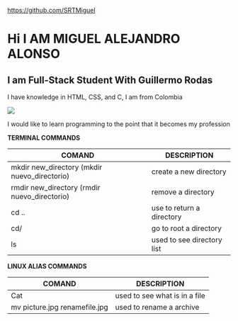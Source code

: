https://github.com/SRTMiguel


# Hi I AM MIGUEL ALEJANDRO ALONSO 
## I am Full-Stack Student With Guillermo Rodas
I have knowledge in HTML, CSS, and C, I am from Colombia


![](https://github.com/SRTMiguel/SRTMiguel/blob/main/imagen-primer-plano-programador-trabajando-su-escritorio-oficina.jpg)

I would like to learn programming to the point that it becomes my profession

**TERMINAL COMMANDS**

| COMAND | DESCRIPTION |
| ------ | ----- |
|mkdir new_directory (mkdir nuevo_directorio)|  create a new directory |
|rmdir new_directory (rmdir nuevo_directorio)|  remove a directory |
| cd .. | use to return a directory |
| cd/ |  go to root a directory  |
| ls | used to see directory list |

**LINUX ALIAS COMMANDS**

| COMAND | DESCRIPTION |
| ------ | ----- |
| Cat | used to see what is in a file |
| mv picture.jpg renamefile.jpg | used to rename a archive |
